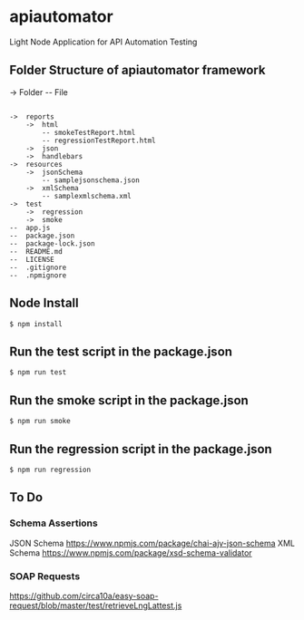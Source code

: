 # apiautomator

Light Node Application for API Automation Testing

## Folder Structure of apiautomator framework

 -> Folder
 -- File

```terminal

->  reports
    ->  html
        -- smokeTestReport.html
        -- regressionTestReport.html
    ->  json
    ->  handlebars
->  resources
    ->  jsonSchema
        -- samplejsonschema.json
    ->  xmlSchema
        -- samplexmlschema.xml
->  test
    ->  regression
    ->  smoke
--  app.js
--  package.json
--  package-lock.json
--  README.md
--  LICENSE
--  .gitignore
--  .npmignore
```

## Node Install

```terminal
$ npm install
```

## Run the test script in the package.json
```terminal
$ npm run test
```


## Run the smoke script in the package.json
```terminal
$ npm run smoke
```


## Run the regression script in the package.json
```terminal
$ npm run regression
```



## To Do

### Schema Assertions

JSON Schema
https://www.npmjs.com/package/chai-ajv-json-schema
XML Schema
https://www.npmjs.com/package/xsd-schema-validator

### SOAP Requests

https://github.com/circa10a/easy-soap-request/blob/master/test/retrieveLngLattest.js
